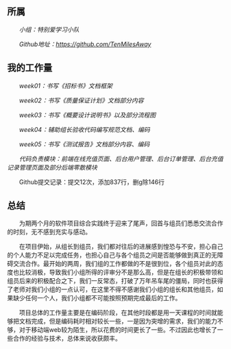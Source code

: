 ## 所属

&emsp;&emsp;_小组：特别爱学习小队_

&emsp;&emsp;_Github地址：https://github.com/TenMilesAway_

## 我的工作量

&emsp;&emsp;_week01：书写《招标书》文档框架_

&emsp;&emsp;_week02：书写《质量保证计划》文档部分内容_

&emsp;&emsp;_week03：书写《概要设计说明书》以及部分流程图_

&emsp;&emsp;_week04：辅助组长验收代码编写规范文档、编码_

&emsp;&emsp;_week05：书写《测试报告》文档部分内容、编码_

&emsp;&emsp;_代码负责模块：前端在线充值页面、后台用户管理、后台订单管理、后台充值记录管理页面及部分后端零散模块_

&emsp;&emsp;Github提交记录：提交12次，添加837行，删g除146行


## 总结

&emsp;&emsp;为期两个月的软件项目综合实践终于迎来了尾声，回首与组员们悉悉交流合作的时刻，无不感到充实与感动。

&emsp;&emsp;在项目伊始，从组长到组员，我们都对往后的进展感到惶恐与不安，担心自己的个人能力不足以完成任务，也担心自己与各个组员之间是否能够做到真正的无障碍交流合作。最开始的两周，我们组的工作都做的不是很到位，各个组员对此的态度也比较消极，导致我们小组所得的评审分不是那么高，但是在组长的积极带领和组员后来的积极配合之下，我们一反常态，打破了万年吊车尾的僵局，同时也获得了老师对我们小组的一点认可，在这里不得不感谢我们小组的组长和其他组员，如果缺少任何一个人，我们小组都不可能按照预期完成最后的工作。

&emsp;&emsp;项目总体的工作量主要是在编码阶段，在其他时段都是用一天课程的时间就能够把文档完成，但是编码耗时相对较长一些，一是因为突增的需求，我们的能力不够，对于移动端web较为陌生，所以花费的时间更长了一些。不过因此也增长了一些合作的经验与技术，总体来说收获颇丰。

